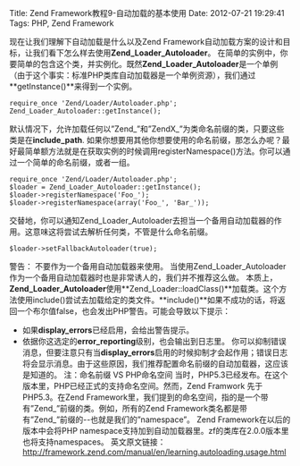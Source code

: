 Title: Zend Framework教程9-自动加载的基本使用
Date: 2012-07-21 19:29:41
Tags: PHP, Zend Framework

现在让我们理解下自动加载是什么以及Zend Framework自动加载方案的设计和目标，让我们看下怎么样去使用**Zend_Loader_Autoloader**。  在简单的实例中，你要简单的包含这个类，并实例化。既然**Zend_Loader_Autoloader**是一个单例（由于这个事实：标准PHP类库自动加载器是一个单例资源），我们通过**getInstance()**来得到一个实例。 
    
    
    require_once 'Zend/Loader/Autoloader.php';
    Zend_Loader_Autoloader::getInstance();

默认情况下，允许加载任何以”Zend_”和”ZendX_”为类命名前缀的类，只要这些类是在**include_path**. 如果你想要用其他你想要使用的命名前缀，那怎么办呢？最好最简单额方法就是在获取实例的时候调用registerNamespace()方法。你可以通过一个简单的命名前缀，或者一组。 
    
    
    require_once 'Zend/Loader/Autoloader.php';
    $loader = Zend_Loader_Autoloader::getInstance();
    $loader->registerNamespace('Foo_');
    $loader->registerNamespace(array('Foo_', 'Bar_'));

交替地，你可以通知Zend_Loader_Autoloader去担当一个备用自动加载器的作用。这意味这将尝试去解析任何类，不管是什么命名前缀。 
    
    
    $loader->setFallbackAutoloader(true);

警告： 不要作为一个备用自动加载器来使用。 当使用Zend_Loader_Autoloader作为一个备用自动加载器时也是非常诱人的，我们并不推荐这么做。 本质上，**Zend_Loader_Autoloader**使用**Zend_Loader::loadClass()**加载类。这个方法使用include()尝试去加载给定的类文件。**include()**如果不成功的话，将返回一个布尔值false，也会发出PHP警告。可能会导致以下提示： 

  * 如果**display_errors**已经启用，会给出警告提示。
  * 依据你这选定的**error_reporting**级别，也会输出到日志里。
你可以抑制错误消息，但要注意只有当**display_errors**启用的时候抑制才会起作用；错误日志将会显示消息。由于这些原因，我们推荐配置命名前缀的自动加载器，这应该是知道的。 注：命名前缀 VS PHP命名空间 当时，PHP5.3已经发布。在这个版本里，PHP已经正式的支持命名空间。然而，Zend Framwork 先于PHP5.3。在Zend Framework里，我们提到的命名空间，指的是一个带有”Zend_”前缀的类。例如，所有的Zend Framework类名都是带有”Zend_”前缀的--也就是我们的”namespace”。 Zend Framework在以后的版本中会将PHP namespace支持加到自动加载器里。zf的类库在2.0.0版本里也将支持namespaces。 英文原文链接：<http://framework.zend.com/manual/en/learning.autoloading.usage.html>
